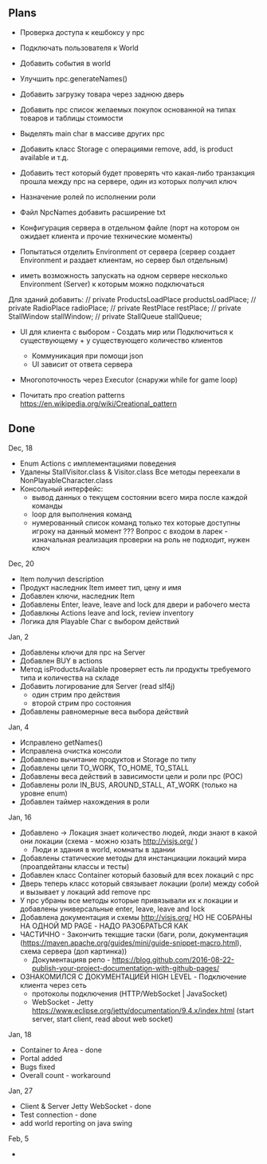## Plans

- Проверка доступа к кешбоксу у npc
- Подключать пользователя к World
- Добавить события в world
- Улучшить npc.generateNames()
- Добавить загрузку товара через заднюю дверь
- Добавить npc список желаемых покупок основанной на типах товаров и таблицы стоимости
- Выделять main char в массиве других npc
- Добавить класс Storage с операциями remove, add, is product available и т.д.

- Добавить тест который будет проверять что какая-либо транзакция прошла между npc на сервере, один из которых получил ключ
- Назначение ролей по исполнении роли

- Файл NpcNames добавить расширение txt
- Конфигурация сервера в отдельном файле (порт на котором он ожидает клиента и прочие технические моменты)          

- Попытаться отделить Environment от сервера (сервер создает Environment и раздает клиентам,
но сервер был отдельным)
- иметь возможность запускать на одном сервере несколько Environment (Server) к которым можно подключаться

Для зданий добавить:
    // private ProductsLoadPlace productsLoadPlace;
    // private RadioPlace radioPlace;
    // private RestPlace restPlace;
    // private StallWindow stallWindow;
    // private StallQueue stallQueue;
    

- UI для клиента с выбором - Создать мир или Подключиться к существующему + у существующего количество клиентов
    - Коммуникация при помощи json
    - UI зависит от ответа сервера

- Многопоточность через Executor (снаружи while for game loop)



- Почитать про creation patterns https://en.wikipedia.org/wiki/Creational_pattern

## Done

Dec, 18

- Enum Actions с имплементациями поведения
- Удалены StallVisitor.class & Visitor.class Все методы переехали в NonPlayableCharacter.class
- Консольный интерфейс:
    - вывод данных о текущем состоянии всего мира после каждой команды
    - loop для выполнения команд 
    - нумерованный список команд только тех которые доступны игроку на данный момент
??? Вопрос с входом в ларек - изначальная реализация проверки на роль не подходит, нужен ключ
    
Dec, 20

- Item получил description
- Продукт наследник Item имеет тип, цену и имя
- Добавлен ключи, наследник Item
- Добавлены Enter, leave, leave and lock для двери и рабочего места
- Добавлкны Actions leave and lock, review inventory
- Логика для Playable Char с выбором действий
    
Jan, 2

- Добавлены ключи для npc на Server
- Добавлен BUY в actions
- Метод isProductsAvailable проверяет есть ли продукты требуемого типа и количества на складе
- Добавить логирование для Server (read slf4j)
    - один стрим про действия
    - второй стрим про состояния
- Добавлены равномерные веса выбора действий

Jan, 4

- Исправлено getNames()
- Исправлена очистка консоли
- Дoбавлено вычитание продуктов и Storage по типу
- Дoбавлены цели TO_WORK, TO_HOME, TO_STALL
- Дoбавлены веса действий в зависимости цели и роли npc (POC)
- Дoбавлены роли IN_BUS, AROUND_STALL, AT_WORK (только на уровне enum)
- Дoбавлен таймер нахождения в роли
  
Jan, 16

- Добавлено -> Локация знает количество людей, люди знают в какой они локации (схема - можно юзать http://visjs.org/ )
    - Люди и здания в world, комнаты в здании
- Добавлены статические методы для инстанциации локаций мира (проапдейтаны классы и тесты)
- Добавлен класс Container который базовый для всех локаций с npc
- Дверь теперь класс который связывает локации (роли) между собой и вызывает у локаций add remove npc
- У npc убраны все методы которые привязывали их к локации и добавлены универсальные enter, leave, leave and lock
- Добавлена документация и схемы http://visjs.org/ НО НЕ СОБРАНЫ НА ОДНОЙ MD PAGE - НАДО РАЗОБРАТЬСЯ КАК
-  ЧАСТИЧНО - Закончить текцщие таски (баги, роли, документация (https://maven.apache.org/guides/mini/guide-snippet-macro.html), схема сервера (доп картинка))
    - Документацияв репо - https://blog.github.com/2016-08-22-publish-your-project-documentation-with-github-pages/
- ОЗНАКОМИЛСЯ С ДОКУМЕНТАЦИЕЙ HIGH LEVEL - Подключение клиента через сеть
    - протоколы подключения (HTTP/WebSocket | JavaSocket)
    - WebSocket - Jetty https://www.eclipse.org/jetty/documentation/9.4.x/index.html (start server, start client, read about web socket)
    
Jan, 18

- Container to Area - done
- Portal added
- Bugs fixed
- Overall count - workaround

Jan, 27

- Client & Server Jetty WebSocket - done
- Test connection - done
- add world reporting on java swing

Feb, 5

-
 
